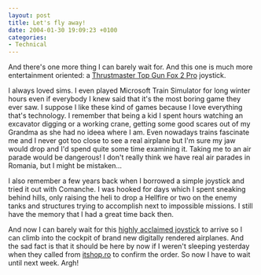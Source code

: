 ```yaml
---
layout: post
title: Let's fly away!
date: 2004-01-30 19:09:23 +0100
categories:
- Technical
---
```

And there's one more thing I can barely wait for. And this one is much more entertainment oriented: a <a href="http://europe.thrustmaster.com/products/d_prd.php?p=T63&fam=6">Thrustmaster Top Gun Fox 2 Pro</a> joystick.

I always loved sims. I even played Microsoft Train Simulator for long winter hours even if everybody I knew said that it's the most boring game they ever saw. I suppose I like these kind of games because I love everything that's technology. I remember that being a kid I spent hours watching an excavator digging or a working crane, getting some good scares out of my Grandma as she had no ideea where I am. Even nowadays trains fascinate me and I never got too close to see a real airplane but I'm sure my jaw would drop and I'd spend quite some time examining it. Taking me to an air parade would be dangerous! I don't really think we have real air parades in Romania, but I might be mistaken...

I also remember a few years back when I borrowed a simple joystick and tried it out with Comanche. I was hooked for days which I spent sneaking behind hills, only raising the heli to drop a Hellfire or two on the enemy tanks and structures trying to accomplish next to impossible missions. I still have the memory that I had a great time back then.

And now I can barely wait for this <a href="http://www.joystickreview.com/thrustmaster/topgunfox2projoystick.asp" title="Reviewed at joystickreview.com">highly acclaimed joystick</a> to arrive so I can climb into the cockpit of brand new digitally rendered airplanes. And the sad fact is that it should be here by now if I weren't sleeping yesterday when they called from <a href="http://www.itshop.ro">itshop.ro</a> to confirm the order. So now I have to wait until next week. Argh!

